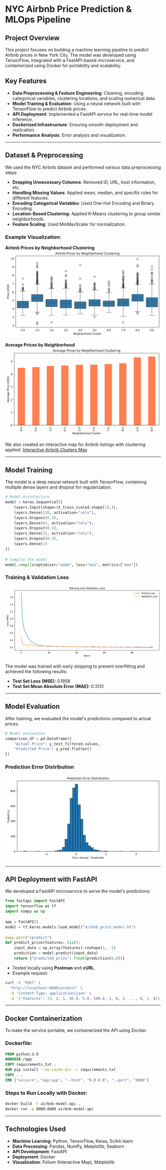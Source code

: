 # NYC Airbnb Price Prediction & MLOps Pipeline

## Project Overview
This project focuses on building a machine learning pipeline to predict Airbnb prices in New York City. The model was developed using TensorFlow, integrated with a FastAPI-based microservice, and containerized using Docker for portability and scalability.

## Key Features
- **Data Preprocessing & Feature Engineering**: Cleaning, encoding categorical variables, clustering locations, and scaling numerical data.
- **Model Training & Evaluation**: Using a neural network built with TensorFlow to predict Airbnb prices.
- **API Deployment**: Implemented a FastAPI service for real-time model inference.
- **Dockerized Infrastructure**: Ensuring smooth deployment and replication.
- **Performance Analysis**: Error analysis and visualization.

---

## Dataset & Preprocessing
We used the NYC Airbnb dataset and performed various data preprocessing steps:
- **Dropping Unnecessary Columns**: Removed ID, URL, host information, etc.
- **Handling Missing Values**: Applied mean, median, and specific rules for different features.
- **Encoding Categorical Variables**: Used One-Hot Encoding and Binary Encoding.
- **Location-Based Clustering**: Applied K-Means clustering to group similar neighborhoods.
- **Feature Scaling**: Used MinMaxScaler for normalization.

### Example Visualization:
**Airbnb Prices by Neighborhood Clustering**
![Neighborhood Clustering](images/neighborhood.png)

**Average Prices by Neighborhood**
![Average Prices](images/average-prices.png)

We also created an interactive map for Airbnb listings with clustering applied:
[Interactive Airbnb Clusters Map](airbnb_clusters.html)

---

## Model Training
The model is a deep neural network built with TensorFlow, containing multiple dense layers and dropout for regularization.

```python
# Model Architecture
model = keras.Sequential([
    layers.Input(shape=(X_train_scaled.shape[1],)),
    layers.Dense(128, activation="relu"),
    layers.Dropout(0.3),
    layers.Dense(64, activation="relu"),
    layers.Dropout(0.3),
    layers.Dense(32, activation="relu"),
    layers.Dropout(0.3),
    layers.Dense(1)
])

# Compile the model
model.compile(optimizer="adam", loss="mse", metrics=["mae"])
```

### Training & Validation Loss
![Training Validation Loss](images/training-validation.png)

The model was trained with early stopping to prevent overfitting and achieved the following results:
- **Test Set Loss (MSE):** 0.1958
- **Test Set Mean Absolute Error (MAE):** 0.3131

---

## Model Evaluation
After training, we evaluated the model's predictions compared to actual prices.

```python
# Model evaluation
comparison_df = pd.DataFrame({
    "Actual Price": y_test_filtered.values,
    "Predicted Price": y_pred.flatten()
})
```

### Prediction Error Distribution
![Prediction Error Distribution](images/pred-error.png)

---

## API Deployment with FastAPI
We developed a FastAPI microservice to serve the model's predictions:

```python
from fastapi import FastAPI
import tensorflow as tf
import numpy as np

app = FastAPI()
model = tf.keras.models.load_model("airbnb_price_model.h5")

@app.post("/predict")
def predict_price(features: list):
    input_data = np.array(features).reshape(1, -1)
    prediction = model.predict(input_data)
    return {"predicted_price": float(prediction[0,0])}
```

- Tested locally using **Postman** and **cURL**.
- Example request:
```bash
curl -X 'POST' \
  'http://localhost:8000/predict' \
  -H 'Content-Type: application/json' \
  -d '{"features": [3, 2, 1, 45.0, 5.0, 100.0, 1, 0, 3, ..., 0, 1, 0]}'
```

---

## Docker Containerization
To make the service portable, we containerized the API using Docker.

### Dockerfile:
```dockerfile
FROM python:3.9
WORKDIR /app
COPY requirements.txt .
RUN pip install --no-cache-dir -r requirements.txt
COPY . .
CMD ["uvicorn", "app:app", "--host", "0.0.0.0", "--port", "8000"]
```

### Steps to Run Locally with Docker:
```bash
docker build -t airbnb-model-api .
docker run -p 8000:8000 airbnb-model-api
```

---

## Technologies Used
- **Machine Learning**: Python, TensorFlow, Keras, Scikit-learn
- **Data Processing**: Pandas, NumPy, Matplotlib, Seaborn
- **API Development**: FastAPI
- **Deployment**: Docker
- **Visualization**: Folium (Interactive Map), Matplotlib